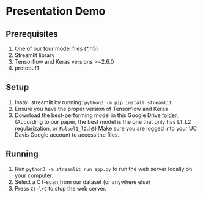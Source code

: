 # Presentation Demo

## Prerequisites

1. One of our four model files (\*.h5)
2. Streamlit library
3. Tensorflow and Keras versions >=2.6.0
4. protobuf1

## Setup

1. Install streamlit by running: `python3 -m pip install streamlit`
2. Ensure you have the proper version of Tensorflow and Keras
3. Download the best-performing model in this Google Drive [folder](https://drive.google.com/drive/folders/1lgG4LkhwK06ysk9o09jS8ABqopvbBQYz). (According to our paper, the best model is the one that only has L1_L2 regularization, or `Falsel1_l2.h5`) Make sure you are logged into your UC Davis Google account to access the files.

## Running

1. Run `python3 -m streamlit run app.py` to run the web server locally on your computer.
2. Select a CT-scan from our dataset (or anywhere else)
3. Press `Ctrl+C` to stop the web server.
